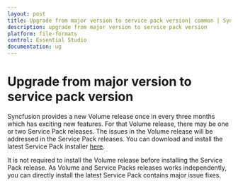 ```yaml
---
layout: post
title: Upgrade from major version to service pack version| common | Syncfusion
description: upgrade from major version to service pack version
platform: file-formats
control: Essential Studio
documentation: ug
---
```


# Upgrade from major version to service pack version

Syncfusion provides a new Volume release once in every three months which has exciting new features. For that Volume release, there may be one or two Service Pack releases. The issues in the Volume release will be addressed in the Service Pack releases. You can download and install the latest Service Pack installer [here](https://www.syncfusion.com/downloads/latest-version). 


It is not required to install the Volume release before installing the Service Pack release. As Volume and Service Packs releases works independently, you can directly install the latest Service Pack contains major issue fixes. 
